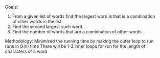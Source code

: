 Goals: 
1. From a given list of words find the largest word is that is a combination of other words in the list.
2. Find the second largest such word.
3. Find the number of words that are a combination of other words

Methodology:
Minimized the running time by making the outer loop to run runs in O(n) time 
There will be 1-2 inner loops for run for the length of characters of a word
